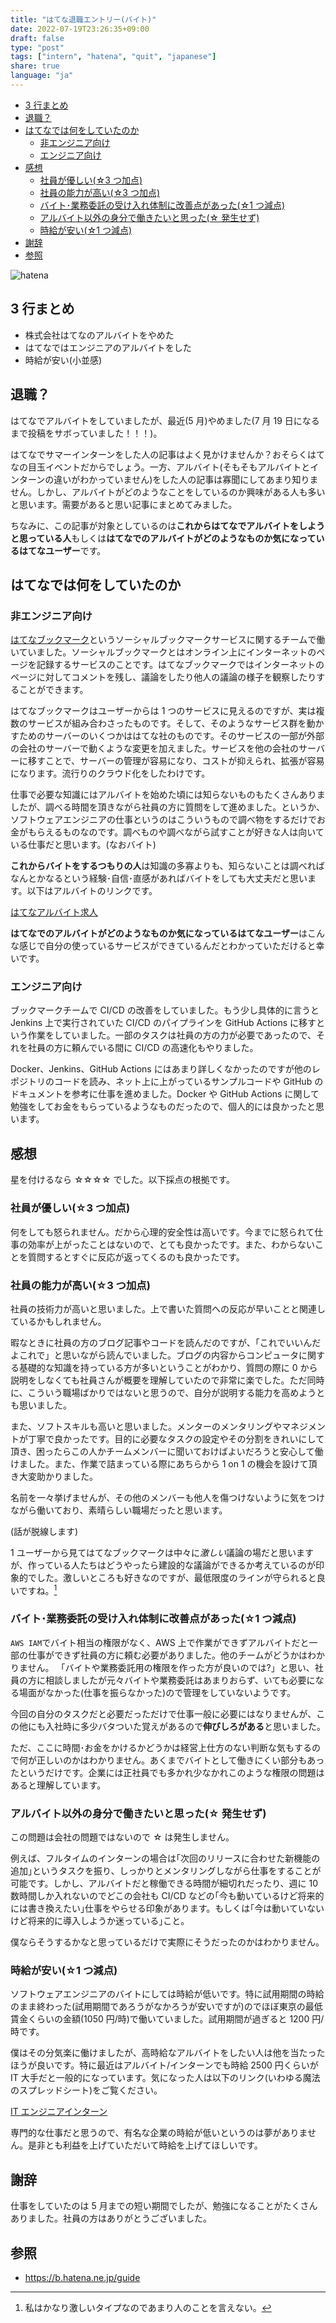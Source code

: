```yaml
---
title: "はてな退職エントリー(バイト)"
date: 2022-07-19T23:26:35+09:00
draft: false
type: "post"
tags: ["intern", "hatena", "quit", "japanese"]
share: true
language: "ja"
---
```


- [3 行まとめ](#3-行まとめ)
- [退職？](#退職)
- [はてなでは何をしていたのか](#はてなでは何をしていたのか)
  - [非エンジニア向け](#非エンジニア向け)
  - [エンジニア向け](#エンジニア向け)
- [感想](#感想)
  - [社員が優しい(☆3 つ加点)](#社員が優しい3-つ加点)
  - [社員の能力が高い(☆3 つ加点)](#社員の能力が高い3-つ加点)
  - [バイト･業務委託の受け入れ体制に改善点があった(☆1 つ減点)](#バイト業務委託の受け入れ体制に改善点があった1-つ減点)
  - [アルバイト以外の身分で働きたいと思った(☆ 発生せず)](#アルバイト以外の身分で働きたいと思った-発生せず)
  - [時給が安い(☆1 つ減点)](#時給が安い1-つ減点)
- [謝辞](#謝辞)
- [参照](#参照)

![hatena](/images/hatena-bookmark-logo.png)

## 3 行まとめ

- 株式会社はてなのアルバイトをやめた
- はてなではエンジニアのアルバイトをした
- 時給が安い(小並感)

## 退職？

はてなでアルバイトをしていましたが、最近(5 月)やめました(7 月 19 日になるまで投稿をサボっていました！！！)。

はてなでサマーインターンをした人の記事はよく見かけませんか？おそらくはてなの目玉イベントだからでしょう。一方、アルバイト(そもそもアルバイトとインターンの違いがわかっていません)をした人の記事は寡聞にしてあまり知りません。しかし、アルバイトがどのようなことをしているのか興味がある人も多いと思います。需要があると思い記事にまとめてみました。

ちなみに、この記事が対象としているのは**これからはてなでアルバイトをしようと思っている人**もしくは**はてなでのアルバイトがどのようなものか気になっているはてなユーザー**です。

## はてなでは何をしていたのか

### 非エンジニア向け

[はてなブックマーク](https://b.hatena.ne.jp/)というソーシャルブックマークサービスに関するチームで働いていました。ソーシャルブックマークとはオンライン上にインターネットのページを記録するサービスのことです。はてなブックマークではインターネットのページに対してコメントを残し、議論をしたり他人の議論の様子を観察したりすることができます。

はてなブックマークはユーザーからは 1 つのサービスに見えるのですが、実は複数のサービスが組み合わさったものです。そして、そのようなサービス群を動かすためのサーバーのいくつかははてな社のものです。そのサービスの一部が外部の会社のサーバーで動くような変更を加えました。サービスを他の会社のサーバーに移すことで、サーバーの管理が容易になり、コストが抑えられ、拡張が容易になります。流行りのクラウド化をしたわけです。

仕事で必要な知識にはアルバイトを始めた頃には知らないものもたくさんありましたが、調べる時間を頂きながら社員の方に質問をして進めました。というか、ソフトウェアエンジニアの仕事というのはこういうもので調べ物をするだけでお金がもらえるものなのです。調べものや調べながら試すことが好きな人は向いている仕事だと思います。(なおバイト)

**これからバイトをするつもりの人**は知識の多寡よりも、知らないことは調べればなんとかなるという経験･自信･直感があればバイトをしても大丈夫だと思います。以下はアルバイトのリンクです。

[はてなアルバイト求人](https://hatenacorp.jp/recruit/arbeit)

**はてなでのアルバイトがどのようなものか気になっているはてなユーザー**はこんな感じで自分の使っているサービスができているんだとわかっていただけると幸いです。

### エンジニア向け

ブックマークチームで CI/CD の改善をしていました。もう少し具体的に言うと Jenkins 上で実行されていた CI/CD のパイプラインを GitHub Actions に移すという作業をしていました。一部のタスクは社員の方の力が必要であったので、それを社員の方に頼んでいる間に CI/CD の高速化もやりました。

Docker、Jenkins、GitHub Actions にはあまり詳しくなかったのですが他のレポジトリのコードを読み、ネット上に上がっているサンプルコードや GitHub のドキュメントを参考に仕事を進めました。Docker や GitHub Actions に関して勉強をしてお金をもらっているようなものだったので、個人的には良かったと思います。

## 感想

星を付けるなら ☆☆☆☆ でした。以下採点の根拠です。

### 社員が優しい(☆3 つ加点)

何をしても怒られません。だから心理的安全性は高いです。今までに怒られて仕事の効率が上がったことはないので、とても良かったです。また、わからないことを質問するとすぐに反応が返ってくるのも良かったです。

### 社員の能力が高い(☆3 つ加点)

社員の技術力が高いと思いました。上で書いた質問への反応が早いことと関連しているかもしれません。

暇なときに社員の方のブログ記事やコードを読んだのですが、「これでいいんだよこれで」と思いながら読んでいました。ブログの内容からコンピュータに関する基礎的な知識を持っている方が多いということがわかり、質問の際に 0 から説明をしなくても社員さんが概要を理解していたので非常に楽でした。ただ同時に、こういう職場ばかりではないと思うので、自分が説明する能力を高めようとも思いました。

また、ソフトスキルも高いと思いました。メンターのメンタリングやマネジメントが丁寧で良かったです。目的に必要なタスクの設定やその分割をきれいにして頂き、困ったらこの人かチームメンバーに聞いておけばよいだろうと安心して働けました。また、作業で詰まっている際にあちらから 1 on 1 の機会を設けて頂き大変助かりました。

名前を一々挙げませんが、その他のメンバーも他人を傷つけないように気をつけながら働いており、素晴らしい職場だったと思います。

(話が脱線します)

1 ユーザーから見てはてなブックマークは中々に*激しい*議論の場だと思いますが、作っている人たちはどうやったら建設的な議論ができるか考えているのが印象的でした。激しいところも好きなのですが、最低限度のラインが守られると良いですね。[^1]

### バイト･業務委託の受け入れ体制に改善点があった(☆1 つ減点)

`AWS IAM`でバイト相当の権限がなく、AWS 上で作業ができずアルバイトだと一部の仕事ができず社員の方に頼む必要がありました。他のチームがどうかはわかりません。
「バイトや業務委託用の権限を作った方が良いのでは?」と思い、社員の方に相談しましたが元々バイトや業務委託はあまりおらず、いても必要になる場面がなかった(仕事を振らなかった)ので管理をしていないようです。

今回の自分のタスクだと必要だっただけで仕事一般に必要にはなりませんが、この他にも入社時に多少バタついた覚えがあるので**伸びしろがある**と思いました。

ただ、ここに時間･お金をかけるかどうかは経営上仕方のない判断な気もするので何が正しいのかはわかりません。あくまでバイトとして働きにくい部分もあったというだけです。企業には正社員でも多かれ少なかれこのような権限の問題はあると理解しています。

### アルバイト以外の身分で働きたいと思った(☆ 発生せず)

この問題は会社の問題ではないので ☆ は発生しません。

例えば、フルタイムのインターンの場合は｢次回のリリースに合わせた新機能の追加｣というタスクを振り、しっかりとメンタリングしながら仕事をすることが可能です。しかし、アルバイトだと稼働できる時間が細切れだったり、週に 10 数時間しか入れないのでどこの会社も CI/CD などの｢今も動いているけど将来的には書き換えたい｣仕事をやらせる印象があります。もしくは｢今は動いていないけど将来的に導入しようか迷っている｣こと。

僕ならそうするかなと思っているだけで実際にそうだったのかはわかりません。

### 時給が安い(☆1 つ減点)

ソフトウェアエンジニアのバイトにしては時給が低いです。特に試用期間の時給のまま終わった(試用期間であろうがなかろうが安いですが)のでほぼ東京の最低賃金くらいの金額(1050 円/時)で働いていました。試用期間が過ぎると 1200 円/時です。

僕はその分気楽に働けましたが、高時給なアルバイトをしたい人は他を当たったほうが良いです。特に最近はアルバイト/インターンでも時給 2500 円くらいが IT 大手だと一般的になっています。気になった人は以下のリンク(いわゆる魔法のスプレッドシート)をご覧ください。

[IT エンジニアインターン](https://docs.google.com/spreadsheets/d/e/2PACX-1vSDSvWQNtJMW5IUsLF6FP12PNt8nSqaqw554UiNnUEYAZlWSp7PU509-M2IJ96D72gpCJznDvyied57/pubhtml)

専門的な仕事だと思うので、有名な企業の時給が低いというのは夢がありません。是非とも利益を上げていただいて時給を上げてほしいです。

[^1]: 私はかなり激しいタイプなのであまり人のことを言えない。

## 謝辞

仕事をしていたのは 5 月までの短い期間でしたが、勉強になることがたくさんありました。社員の方はありがとうございました。

## 参照

- <https://b.hatena.ne.jp/guide>

